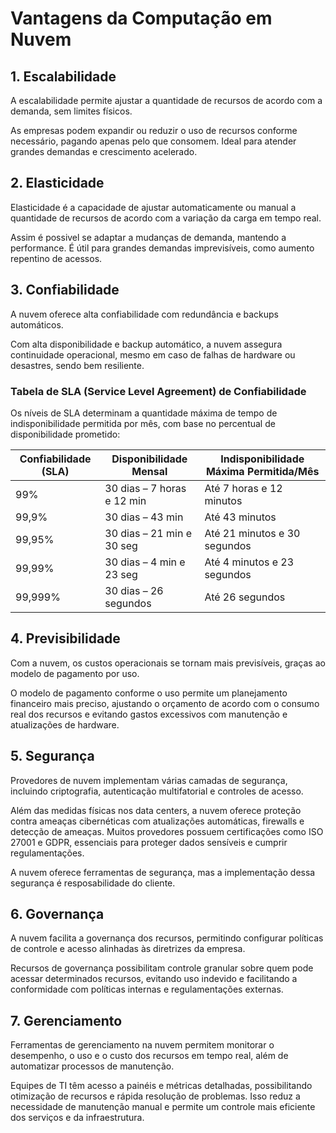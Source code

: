 # Vantagens da Computação em Nuvem


## 1. Escalabilidade
A escalabilidade permite ajustar a quantidade de recursos de acordo com a demanda, sem limites físicos.

As empresas podem expandir ou reduzir o uso de recursos conforme necessário, pagando apenas pelo que consomem. Ideal para atender grandes demandas e crescimento acelerado.

## 2. Elasticidade
Elasticidade é a capacidade de ajustar automaticamente ou manual a quantidade de recursos de acordo com a variação da carga em tempo real.

Assim é possivel se adaptar a mudanças de demanda, mantendo a performance. É  útil para grandes demandas imprevisíveis, como aumento repentino de acessos.

## 3. Confiabilidade
A nuvem oferece alta confiabilidade com redundância e backups automáticos.

Com alta disponibilidade e backup automático, a nuvem assegura continuidade operacional, mesmo em caso de falhas de hardware ou desastres, sendo bem resiliente.

### Tabela de SLA (Service Level Agreement) de Confiabilidade

Os níveis de SLA determinam a quantidade máxima de tempo de indisponibilidade permitida por mês, com base no percentual de disponibilidade prometido:

| **Confiabilidade (SLA)** | **Disponibilidade Mensal**   | **Indisponibilidade Máxima Permitida/Mês** |
|--------------------------|-----------------------------|--------------------------------------------|
| 99%                      | 30 dias – 7 horas e 12 min  | Até 7 horas e 12 minutos                  |
| 99,9%                    | 30 dias – 43 min            | Até 43 minutos                            |
| 99,95%                   | 30 dias – 21 min e 30 seg   | Até 21 minutos e 30 segundos              |
| 99,99%                   | 30 dias – 4 min e 23 seg    | Até 4 minutos e 23 segundos               |
| 99,999%                  | 30 dias – 26 segundos       | Até 26 segundos                           |

## 4. Previsibilidade
Com a nuvem, os custos operacionais se tornam mais previsíveis, graças ao modelo de pagamento por uso.

O modelo de pagamento conforme o uso permite um planejamento financeiro mais preciso, ajustando o orçamento de acordo com o consumo real dos recursos e evitando gastos excessivos com manutenção e atualizações de hardware.

## 5. Segurança
Provedores de nuvem implementam várias camadas de segurança, incluindo criptografia, autenticação multifatorial e controles de acesso.

Além das medidas físicas nos data centers, a nuvem oferece proteção contra ameaças cibernéticas com atualizações automáticas, firewalls e detecção de ameaças. Muitos provedores possuem certificações como ISO 27001 e GDPR, essenciais para proteger dados sensíveis e cumprir regulamentações.

A nuvem oferece ferramentas de segurança, mas a implementação dessa segurança é resposabilidade do cliente.

## 6. Governança
A nuvem facilita a governança dos recursos, permitindo configurar políticas de controle e acesso alinhadas às diretrizes da empresa.

Recursos de governança possibilitam controle granular sobre quem pode acessar determinados recursos, evitando uso indevido e facilitando a conformidade com políticas internas e regulamentações externas.

## 7. Gerenciamento
Ferramentas de gerenciamento na nuvem permitem monitorar o desempenho, o uso e o custo dos recursos em tempo real, além de automatizar processos de manutenção.

Equipes de TI têm acesso a painéis e métricas detalhadas, possibilitando otimização de recursos e rápida resolução de problemas. Isso reduz a necessidade de manutenção manual e permite um controle mais eficiente dos serviços e da infraestrutura.
